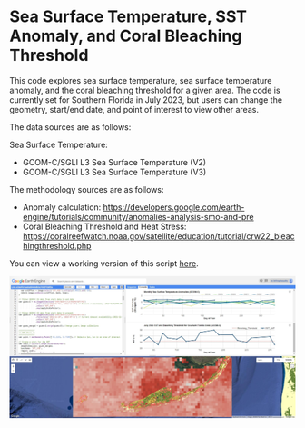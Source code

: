 # Sea Surface Temperature, SST Anomaly, and Coral Bleaching Threshold
This code explores sea surface temperature, sea surface temperature anomaly, and the coral bleaching threshold for a given area. The code is currently set for Southern Florida in July 2023, but users can change the geometry, start/end date, and point of interest to view other areas.

The data sources are as follows:

Sea Surface Temperature: 
* GCOM-C/SGLI L3 Sea Surface Temperature (V2)
* GCOM-C/SGLI L3 Sea Surface Temperature (V3)

The methodology sources are as follows:
* Anomaly calculation: https://developers.google.com/earth-engine/tutorials/community/anomalies-analysis-smo-and-pre
* Coral Bleaching Threshold and Heat Stress: https://coralreefwatch.noaa.gov/satellite/education/tutorial/crw22_bleachingthreshold.php 

You can view a working version of this script [here](https://code.earthengine.google.com/e33e95c9ae0a884e6db3a7602f1b8f2e).

![User Interface](https://github.com/britnaybeaudry/britnaybeaudry.github.io/blob/master/assets/img/portfolio/SST_GEE.jpg)
